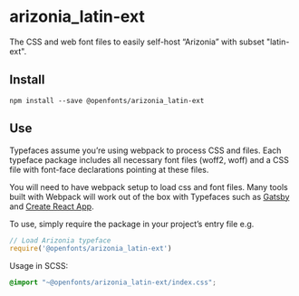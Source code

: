 
# arizonia_latin-ext

The CSS and web font files to easily self-host “Arizonia” with subset "latin-ext".

## Install

`npm install --save @openfonts/arizonia_latin-ext`

## Use

Typefaces assume you’re using webpack to process CSS and files. Each typeface
package includes all necessary font files (woff2, woff) and a CSS file with
font-face declarations pointing at these files.

You will need to have webpack setup to load css and font files. Many tools built
with Webpack will work out of the box with Typefaces such as [Gatsby](https://github.com/gatsbyjs/gatsby)
and [Create React App](https://github.com/facebookincubator/create-react-app).

To use, simply require the package in your project’s entry file e.g.

```javascript
// Load Arizonia typeface
require('@openfonts/arizonia_latin-ext')
```

Usage in SCSS:
```scss
@import "~@openfonts/arizonia_latin-ext/index.css";
```
